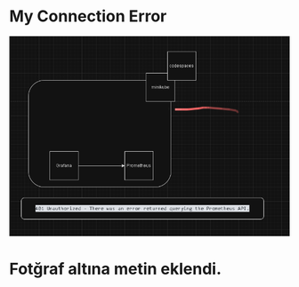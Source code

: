 # My Connection Error

![alt](/SemblanceErrors/04_B_connectionerror.png) 

# Fotğraf altına metin eklendi.